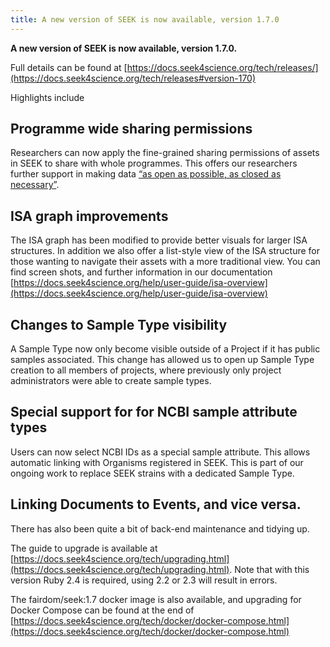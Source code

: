 ```yaml
---
title: A new version of SEEK is now available, version 1.7.0
---
```


**A new version of SEEK is now available, version 1.7.0.** 

Full details can be found at [https://docs.seek4science.org/tech/releases/](https://docs.seek4science.org/tech/releases#version-170)

Highlights include

## Programme wide sharing permissions

Researchers can now apply the fine-grained sharing permissions of assets in SEEK to share with whole programmes. 
This offers our researchers further support in making data [“as open as possible, as closed as necessary”](https://www.linkedin.com/pulse/open-possible-closed-necessary-european-commission-eudat/).

## ISA graph improvements

The ISA graph has been modified to provide better visuals for larger ISA structures. 
In addition we also offer a list-style view of the ISA structure for those wanting to navigate their assets with a more traditional view. 
You can find screen shots, and further information in our documentation [https://docs.seek4science.org/help/user-guide/isa-overview](https://docs.seek4science.org/help/user-guide/isa-overview)

## Changes to Sample Type visibility

A Sample Type now only become visible outside of a Project if it has public samples associated. This change has allowed us to open up Sample Type creation to all members of projects, where previously only project administrators were able to create sample types.

## Special support for for NCBI sample attribute types

Users can now select NCBI IDs as a special sample attribute. This allows automatic linking with Organisms registered in SEEK. This is part of our ongoing work to replace SEEK strains with a dedicated Sample Type.

## Linking Documents to Events, and vice versa.

There has also been quite a bit of back-end maintenance and tidying up.

The guide to upgrade is available at
[https://docs.seek4science.org/tech/upgrading.html](https://docs.seek4science.org/tech/upgrading.html). Note that with this
version Ruby 2.4 is required, using 2.2 or 2.3 will result in errors.

The fairdom/seek:1.7 docker image is also available, and upgrading for
Docker Compose can be found at the end of
[https://docs.seek4science.org/tech/docker/docker-compose.html](https://docs.seek4science.org/tech/docker/docker-compose.html)

